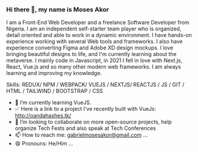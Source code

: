 ### Hi there 👋, my name is Moses Akor

I am a Front-End Web Developer and a freelance Software Developer from Nigeria. I am an independent self-starter team player who is organized, detail oriented and able to work in a dynamic environment. I have hands-on experience working with several Web tools and frameworks. I also have experience converting Figma and Adobe XD design mockups. I love bringing beautiful designs to life, and I'm currently learning about the metaverse. I mainly code in Javascript, in 2021 I fell in love with Next.js, React, Vue.js and so many other modern web frameworks. I am always learning and improving my knowledge.

Skills: REDUX/ NPM / WEBPACK/ VUEJS / NEXTJS/ REACTJS / JS / GIT / HTML / TAILWIND / BOOTSTRAP / CSS
- 🔭 I’m currently learning VueJS.
- ✅ Here is a link to a project I've recently built with VueJs: http://oandahashes.tk/
- 👯 I’m looking to collaborate on more open-source projects, help organize Tech Fests and also speak at Tech Conferences
- 📫 How to reach me: gabrielmosesakor@gmail.com ...
- 😄 Pronouns: He/Him ...

